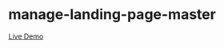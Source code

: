 # manage-landing-page-master
 
[Live Demo](https://danny-agyei.github.io/manage-landing-page-master/)